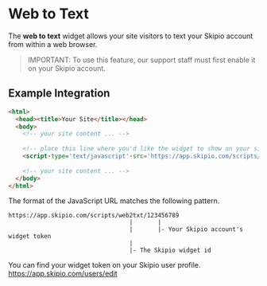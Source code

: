 # Web to Text

The __web to text__ widget allows your site visitors to text your Skipio account from within a web browser.

> IMPORTANT: To use this feature, our support staff must first enable it on your Skipio account.

## Example Integration

```html
<html>
  <head><title>Your Site</title></head>
  <body>
    <!-- your site content ... -->
  
    <!-- place this line where you'd like the widget to show on your site -->
    <script·type='text/javascript'·src='https://app.skipio.com/scripts/web2txt/123456789'></script>
  
    <!-- your site content ... -->
  </body>
</html>
```

The format of the JavaScript URL matches the following pattern.

```
https://app.skipio.com/scripts/web2txt/123456789
                                  |       |
                                  |       |- Your Skipio account's widget token 
                                  |
                                  |- The Skipio widget id
```

You can find your widget token on your Skipio user profile. https://app.skipio.com/users/edit
